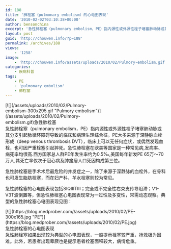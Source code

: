 ```yaml
---
id: 188
title: '肺栓塞（pulmonary embolism）的心电图表现'
date: '2010-02-02T03:10:38+00:00'
author: bensonchina
excerpt: '急性肺栓塞（pulmonary embolism，PE）指内源性或外源性栓子堵塞肺动脉或其分支引起肺循环障碍导致的临床和病理生理综合征。PE大多来源于深静脉血栓形成（deep venous thrombosis，DVT），临床上可以无任何症状，或偶然发现血栓，也可因严重栓塞引起猝死。急性肺栓塞在欧美等国家是一种常见病,发病率、病死率均很高.西方国家总人群PE年发生率约为0.5‰,美国每年新发PE 65万～70万人,其死亡率仅次于冠心病及肿瘤居人口死因构成第三位。'
layout: post
guid: 'http://chouwen.info/?p=188'
permalink: /archives/188
views:
    - '1258'
image:
    - 'http://chouwen.info/assets/uploads/2010/02/Pulmory-embolism.gif'
categories:
    - 疾病科普
tags:
    - PE
    - 'pulmonary embolism'
    - 肺栓塞
---
```


<div class="wp-caption alignright" id="attachment_190" style="width: 310px">[![](/assets/uploads/2010/02/Pulmory-embolism-300x295.gif "Pulmory embolism")](/assets/uploads/2010/02/Pulmory-embolism.gif)急性肺栓塞

</div>急性<span>肺栓塞（pulmonary embolism，PE）指内源性或外源性栓子堵塞肺动脉或其分支引起肺循环障碍导致的临床和病理生理综合征。PE大多来源于深静脉血栓形成（deep venous thrombosis DVT），临床上可以无任何症状，或偶然发现血栓，也可因严重栓塞引起猝死。急性肺栓塞在欧美等国家是一种常见病,发病率、病死率均很高.西方国家总人群PE年发生率约为0.5‰,美国每年新发PE 65万～70万人,其死亡率仅次于冠心病及肿瘤居人口死因构成第三位。</span>

<span>急性肺栓塞是手术术后最危险的并发症之一，除了来源于深静脉的血栓外，在骨科也可发生脂肪栓塞，而在妇产科，羊水栓塞则较为常见。  
</span>

<span>急性肺栓塞的心电图表现包括</span>SIQⅢTⅢ；完全或不完全性右束支传导阻滞；V1-V3T波倒置等，但急性肺栓塞心电图表现常为一过性及多变性，常需动态观察。典型的急性肺栓塞心电图表现见图：

<div class="wp-caption aligncenter" id="attachment_189" style="width: 424px">[![](https://blog.medprober.com//assets/uploads/2010/02/PE-300x165.jpg "PE")](https://blog.medprober.com//assets/uploads/2010/02/PE.jpg)急性肺栓塞的心电图表现

</div>急性肺栓塞如果出现较为典型的心电图表现，一般提示栓塞较严重，抢救极为困难。此外，若患者出现晕厥也是提示患者栓塞面积较大，病情危重。